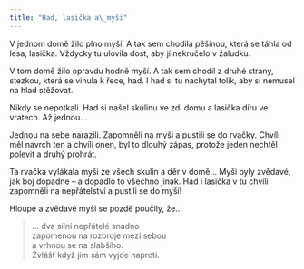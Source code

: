 ```yaml
---
title: "Had, lasička a\_myši"
---
```


  

V jednom domě žilo plno myší. A tak sem chodila pěšinou, která se táhla od lesa, lasička. Vždycky tu ulovila dost, aby jí nekručelo v žaludku.

V tom domě žilo opravdu hodně myší. A tak sem chodil z druhé strany, stezkou, která se vinula k řece, had. I had si tu nachytal tolik, aby si nemusel na hlad stěžovat.

Nikdy se nepotkali. Had si našel skulinu ve zdi domu a lasička díru ve vratech. Až jednou…

Jednou na sebe narazili. Zapomněli na myši a pustili se do rvačky. Chvíli měl navrch ten a chvíli onen, byl to dlouhý zápas, protože jeden nechtěl polevit a druhý prohrát.

Ta rvačka vylákala myši ze všech skulin a děr v domě… Myši byly zvědavé, jak boj dopadne – a dopadlo to všechno jinak. Had i lasička v tu chvíli zapomněli na nepřátelství a pustili se do myší!

Hloupé a zvědavé myši se pozdě poučily, že…

> … dva silní nepřátelé snadno  
> zapomenou na rozbroje mezi sebou  
> a vrhnou se na slabšího.  
> Zvlášť když jim sám vyjde naproti.
